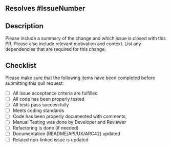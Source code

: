 ## Resolves #IssueNumber


## Description

Please include a summary of the change and which issue is closed with this PR. Please also include relevant motivation and context. List any dependencies that are required for this change.

## Checklist

Please make sure that the following items have been completed before submitting this pull request:

- [ ] All issue acceptance criteria are fulfilled
- [ ] All code has been properly tested
- [ ] All tests pass successfully
- [ ] Meets coding standards
- [ ] Code has been properly documented with comments
- [ ] Manual Testing was done by Developer and Reviewer
- [ ] Refactoring is done (if needed)
- [ ] Documentation (README/API/UX/ARC42) updated
- [ ] Related non-linked issue is updated
